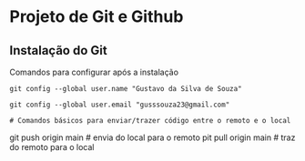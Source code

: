 # Projeto de Git e Github 

## Instalação do Git 

Comandos para configurar após a instalação  

```
git config --global user.name "Gustavo da Silva de Souza"

git config --global user.email "gusssouza23@gmail.com"

# Comandos básicos para enviar/trazer código entre o remoto e o local

```
git push origin main # envia do local para o remoto
pit pull origin main # traz do remoto para o local
```
